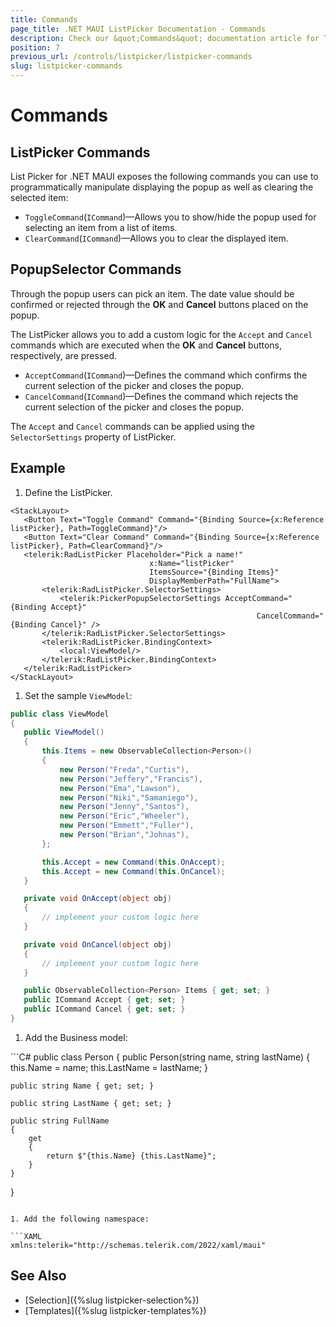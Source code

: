 ```yaml
---
title: Commands
page_title: .NET MAUI ListPicker Documentation - Commands
description: Check our &quot;Commands&quot; documentation article for Telerik ListPicker for .NET MAUI.
position: 7
previous_url: /controls/listpicker/listpicker-commands
slug: listpicker-commands
---
```


# Commands

## ListPicker Commands

List Picker for .NET MAUI exposes the following commands you can use to programmatically manipulate displaying the popup as well as clearing the selected item:

* `ToggleCommand`(`ICommand`)&mdash;Allows you to show/hide the popup used for selecting an item from a list of items.
* `ClearCommand`(`ICommand`)&mdash;Allows you to clear the displayed item.

## PopupSelector Commands

Through the popup users can pick an item. The date value should be confirmed or rejected through the **OK** and **Cancel** buttons placed on the popup.

The ListPicker allows you to add a custom logic for the `Accept` and `Cancel` commands which are executed when the **OK** and **Cancel** buttons, respectively, are pressed.

* `AcceptCommand`(`ICommand`)&mdash;Defines the command which confirms the current selection of the picker and closes the popup.
* `CancelCommand`(`ICommand`)&mdash;Defines the command which rejects the current selection of the picker and closes the popup.

The `Accept` and `Cancel` commands can be applied using the `SelectorSettings` property of ListPicker.

## Example

1. Define the ListPicker.

 ```XAML
<StackLayout>
    <Button Text="Toggle Command" Command="{Binding Source={x:Reference listPicker}, Path=ToggleCommand}"/>
    <Button Text="Clear Command" Command="{Binding Source={x:Reference listPicker}, Path=ClearCommand}"/>
    <telerik:RadListPicker Placeholder="Pick a name!"
                                x:Name="listPicker"
                                ItemsSource="{Binding Items}"
                                DisplayMemberPath="FullName">
        <telerik:RadListPicker.SelectorSettings>
            <telerik:PickerPopupSelectorSettings AcceptCommand="{Binding Accept}"
                                                        CancelCommand="{Binding Cancel}" />
        </telerik:RadListPicker.SelectorSettings>
        <telerik:RadListPicker.BindingContext>
            <local:ViewModel/>
        </telerik:RadListPicker.BindingContext>
    </telerik:RadListPicker>
</StackLayout>
 ```

1. Set the sample `ViewModel`:

 ```C#
public class ViewModel
{
    public ViewModel()
    {
        this.Items = new ObservableCollection<Person>()
        {
            new Person("Freda","Curtis"),
            new Person("Jeffery","Francis"),
            new Person("Ema","Lawson"),
            new Person("Niki","Samaniego"),
            new Person("Jenny","Santos"),
            new Person("Eric","Wheeler"),
            new Person("Emmett","Fuller"),
            new Person("Brian","Johnas"),
        };

        this.Accept = new Command(this.OnAccept);
        this.Accept = new Command(this.OnCancel);
    }

    private void OnAccept(object obj)
    {
        // implement your custom logic here
    }

    private void OnCancel(object obj)
    {
        // implement your custom logic here
    }

    public ObservableCollection<Person> Items { get; set; }
    public ICommand Accept { get; set; }
    public ICommand Cancel { get; set; }
}
 ```

1. Add the Business model:

 <snippet id='listpicker-getting-started-business-model' />
 ```C#
public class Person
{
    public Person(string name, string lastName)
    {
        this.Name = name;
        this.LastName = lastName;
    }

    public string Name { get; set; }

    public string LastName { get; set; }

    public string FullName
    {
        get
        {
            return $"{this.Name} {this.LastName}";
        }
    }
}
 ```

1. Add the following namespace:

```XAML
xmlns:telerik="http://schemas.telerik.com/2022/xaml/maui"
```

## See Also

- [Selection]({%slug listpicker-selection%})
- [Templates]({%slug listpicker-templates%})
